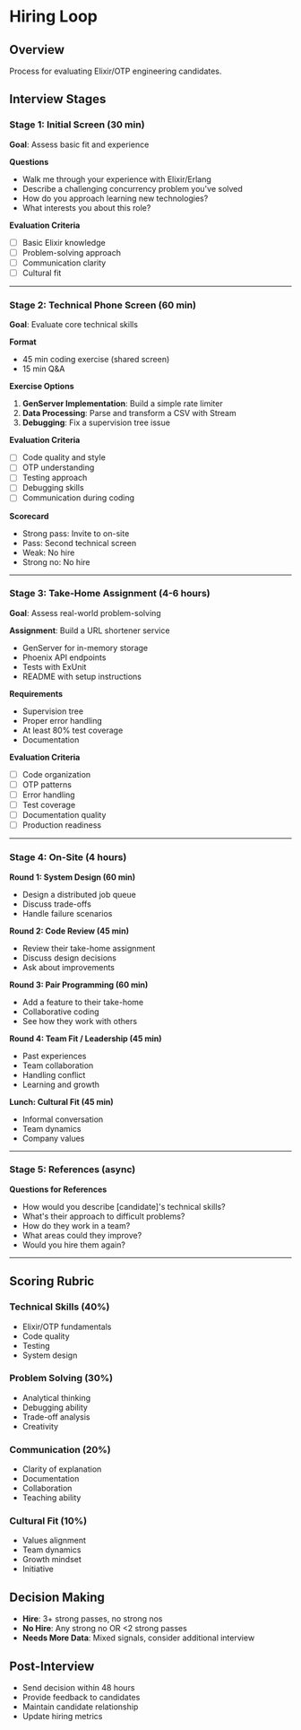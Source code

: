 # Hiring Loop

## Overview
Process for evaluating Elixir/OTP engineering candidates.

## Interview Stages

### Stage 1: Initial Screen (30 min)
**Goal**: Assess basic fit and experience

**Questions**
- Walk me through your experience with Elixir/Erlang
- Describe a challenging concurrency problem you've solved
- How do you approach learning new technologies?
- What interests you about this role?

**Evaluation Criteria**
- [ ] Basic Elixir knowledge
- [ ] Problem-solving approach
- [ ] Communication clarity
- [ ] Cultural fit

---

### Stage 2: Technical Phone Screen (60 min)
**Goal**: Evaluate core technical skills

**Format**
- 45 min coding exercise (shared screen)
- 15 min Q&A

**Exercise Options**
1. **GenServer Implementation**: Build a simple rate limiter
2. **Data Processing**: Parse and transform a CSV with Stream
3. **Debugging**: Fix a supervision tree issue

**Evaluation Criteria**
- [ ] Code quality and style
- [ ] OTP understanding
- [ ] Testing approach
- [ ] Debugging skills
- [ ] Communication during coding

**Scorecard**
- Strong pass: Invite to on-site
- Pass: Second technical screen
- Weak: No hire
- Strong no: No hire

---

### Stage 3: Take-Home Assignment (4-6 hours)
**Goal**: Assess real-world problem-solving

**Assignment**: Build a URL shortener service
- GenServer for in-memory storage
- Phoenix API endpoints
- Tests with ExUnit
- README with setup instructions

**Requirements**
- Supervision tree
- Proper error handling
- At least 80% test coverage
- Documentation

**Evaluation Criteria**
- [ ] Code organization
- [ ] OTP patterns
- [ ] Error handling
- [ ] Test coverage
- [ ] Documentation quality
- [ ] Production readiness

---

### Stage 4: On-Site (4 hours)
**Round 1: System Design (60 min)**
- Design a distributed job queue
- Discuss trade-offs
- Handle failure scenarios

**Round 2: Code Review (45 min)**
- Review their take-home assignment
- Discuss design decisions
- Ask about improvements

**Round 3: Pair Programming (60 min)**
- Add a feature to their take-home
- Collaborative coding
- See how they work with others

**Round 4: Team Fit / Leadership (45 min)**
- Past experiences
- Team collaboration
- Handling conflict
- Learning and growth

**Lunch: Cultural Fit (45 min)**
- Informal conversation
- Team dynamics
- Company values

---

### Stage 5: References (async)
**Questions for References**
- How would you describe [candidate]'s technical skills?
- What's their approach to difficult problems?
- How do they work in a team?
- What areas could they improve?
- Would you hire them again?

---

## Scoring Rubric

### Technical Skills (40%)
- Elixir/OTP fundamentals
- Code quality
- Testing
- System design

### Problem Solving (30%)
- Analytical thinking
- Debugging ability
- Trade-off analysis
- Creativity

### Communication (20%)
- Clarity of explanation
- Documentation
- Collaboration
- Teaching ability

### Cultural Fit (10%)
- Values alignment
- Team dynamics
- Growth mindset
- Initiative

## Decision Making
- **Hire**: 3+ strong passes, no strong nos
- **No Hire**: Any strong no OR <2 strong passes
- **Needs More Data**: Mixed signals, consider additional interview

## Post-Interview
- Send decision within 48 hours
- Provide feedback to candidates
- Maintain candidate relationship
- Update hiring metrics
